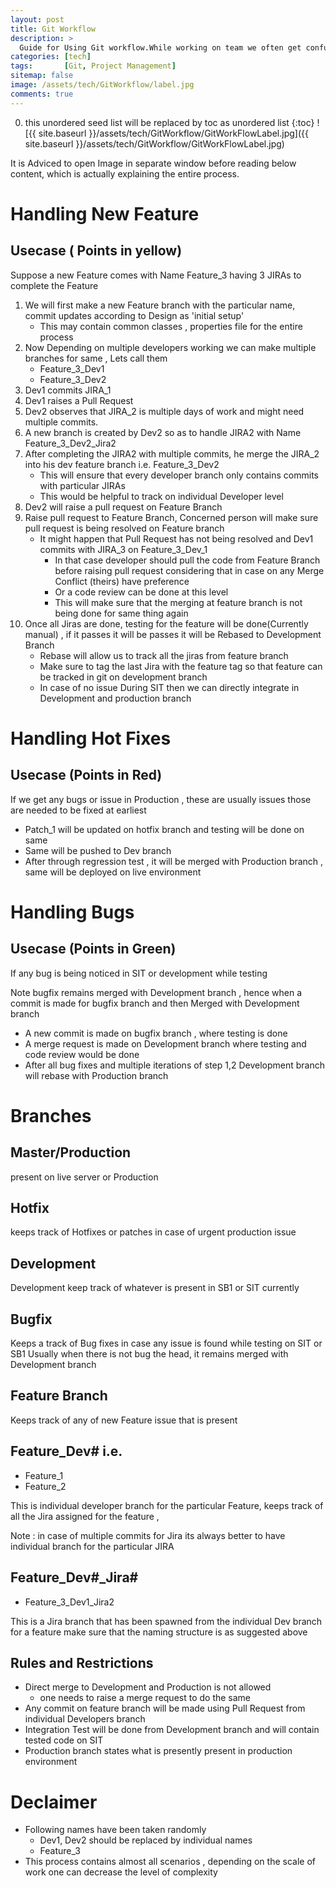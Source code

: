 ```yaml
---
layout: post
title: Git Workflow
description: >
  Guide for Using Git workflow.While working on team we often get confused with multiple branches and a proper managment gets lacking , however with Git Workflow we can get very productive just as team starts following a single workflow.
categories: [tech]
tags:       [Git, Project Management]
sitemap: false
image: /assets/tech/GitWorkflow/label.jpg
comments: true
---
```

0. this unordered seed list will be replaced by toc as unordered list
{:toc}
![{{ site.baseurl }}/assets/tech/GitWorkflow/GitWorkFlowLabel.jpg]({{ site.baseurl }}/assets/tech/GitWorkflow/GitWorkFlowLabel.jpg)

It is Adviced to open Image in separate window before reading below content, which is actually explaining the entire process.

# Handling New Feature

## Usecase ( Points in yellow)

Suppose a new Feature comes with Name Feature_3 having 3 JIRAs
to complete the Feature

1. We will first make a new Feature branch with the particular
name, commit updates according to Design as 'initial setup'
    - This may contain common classes , properties file for
    the entire process
2. Now Depending on multiple developers working we can
make multiple branches for same , Lets call them
    - Feature_3_Dev1
    - Feature_3_Dev2
3. Dev1 commits JIRA_1
4. Dev1 raises a Pull Request
5. Dev2 observes that JIRA_2 is multiple days of work and
might need multiple commits.
6. A new branch is created by Dev2 so as to handle JIRA2 with
Name Feature_3_Dev2_Jira2
7. After completing the JIRA2 with multiple commits, he merge
the JIRA_2 into his dev feature branch i.e. Feature_3_Dev2
    - This will ensure that every developer branch only
    contains commits with particular JIRAs
    - This would be helpful to track on individual Developer
    level
8. Dev2 will raise a pull request on Feature Branch
9. Raise pull request to Feature Branch, Concerned person will
make sure pull request is being resolved on Feature branch
    - It might happen that Pull Request has not being
    resolved and Dev1 commits with JIRA_3 on
    Feature_3_Dev_1
        - In that case developer should pull the
        code from Feature Branch before raising
        pull request considering that in case on
        any Merge Conflict (theirs) have
        preference
        - Or a code review can be done at this
        level
        - This will make sure that the merging at
        feature branch is not being done for same
        thing again
10. Once all Jiras are done, testing for the feature will be
done(Currently manual) , if it passes it will be passes it will
be Rebased to Development Branch
    - Rebase will allow us to track all the jiras from feature
    branch
    - Make sure to tag the last Jira with the feature tag so
    that feature can be tracked in git on development
    branch
    - In case of no issue During SIT then we can directly
    integrate in Development and production branch

# Handling Hot Fixes

## Usecase (Points in Red)

If we get any bugs or issue in Production , these are usually issues
those are needed to be fixed at earliest

- Patch_1 will be updated on hotfix branch and testing will be
done on same
- Same will be pushed to Dev branch
- After through regression test , it will be merged with
Production branch , same will be deployed on live
environment

# Handling Bugs

## Usecase (Points in Green)

If any bug is being noticed in SIT or development while testing

Note bugfix remains merged with Development branch , hence when
a commit is made for bugfix branch and then Merged with
Development branch

- A new commit is made on bugfix branch , where testing is
done
- A merge request is made on Development branch where
testing and code review would be done
- After all bug fixes and multiple iterations of step 1,2
Development branch will rebase with Production branch

# Branches

## Master/Production

present on live server or Production

## Hotfix

keeps track of Hotfixes or patches in case of urgent production issue

## Development

Development keep track of whatever is present in SB1 or
SIT currently

## Bugfix

Keeps a track of Bug fixes in case any issue is found
while testing on SIT or SB1
Usually when there is not bug the head, it remains
merged with Development branch

## Feature Branch

Keeps track of any of new Feature issue that is present

## Feature_Dev# i.e.

- Feature_1
- Feature_2

This is individual developer branch for the
particular Feature, keeps track of all the Jira
assigned for the feature ,

Note : in case of multiple commits for Jira its always
better to have individual branch for the particular JIRA

## Feature_Dev#_Jira#

- Feature_3_Dev1_Jira2

This is a Jira branch that has been spawned from the
individual Dev branch for a feature make sure that the
naming structure is as suggested above

## Rules and Restrictions

- Direct merge to Development and Production is not allowed
    - one needs to raise a merge request to do the same
- Any commit on feature branch will be made using Pull
Request from individual Developers branch
- Integration Test will be done from Development branch and
will contain tested code on SIT
- Production branch states what is presently present in
production environment

# Declaimer

- Following names have been taken randomly
    - Dev1, Dev2 should be replaced by individual names
    - Feature_3
- This process contains almost all scenarios , depending on the
scale of work one can decrease the level of complexity

